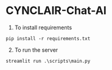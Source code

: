 # CYNCLAIR-Chat-AI

1. To install requirements
```
pip install -r requirements.txt
```

2. To run the server
```
streamlit run .\scripts\main.py
```